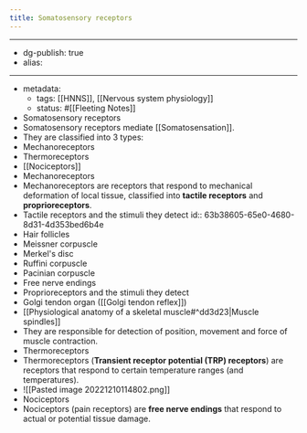 ```yaml
---
title: Somatosensory receptors
---
```


- --
- dg-publish: true
- alias:
- --
- metadata:
	- tags: [[HNNS]], [[Nervous system physiology]]
	- status: #[[Fleeting Notes]]
- Somatosensory receptors
- Somatosensory receptors mediate [[Somatosensation]].
- They are classified into 3 types:
- Mechanoreceptors
- Thermoreceptors
- [[Nociceptors]]
- Mechanoreceptors
- Mechanoreceptors are receptors that respond to mechanical deformation of local tissue, classified into **tactile receptors** and **proprioreceptors**.
- Tactile receptors and the stimuli they detect
  id:: 63b38605-65e0-4680-8d31-4d353bed6b4e
- Hair follicles
- Meissner corpuscle
- Merkel's disc
- Ruffini corpuscle
- Pacinian corpuscle
- Free nerve endings
- Proprioreceptors and the stimuli they detect
- Golgi tendon organ ([[Golgi tendon reflex]])
- [[Physiological anatomy of a skeletal muscle#^dd3d23|Muscle spindles]]
- They are responsible for detection of position, movement and force of muscle contraction.
- Thermoreceptors
- Thermoreceptors (**Transient  receptor potential (TRP) receptors**) are receptors that respond to certain temperature ranges (and temperatures).
- ![[Pasted image 20221210114802.png]]
- Nociceptors
- Nociceptors (pain receptors) are **free nerve endings** that respond to actual or potential tissue damage.